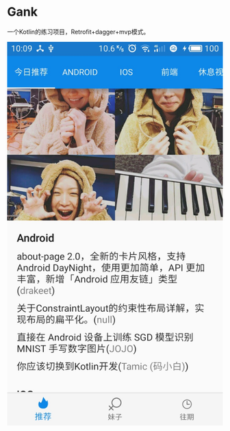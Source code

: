 # Gank
一个Kotlin的练习项目，Retrofit+dagger+mvp模式。

![主页](https://github.com/BravoLee/Gank/blob/master/images/S71024-100918.jpg)